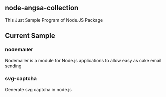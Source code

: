 ## node-angsa-collection
This Just Sample Program of Node.JS Package

## Current Sample
### nodemailer
Nodemailer is a module for Node.js applications to allow easy as cake email sending
### svg-captcha
Generate svg captcha in node.js
